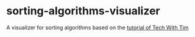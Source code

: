 # sorting-algorithms-visualizer
A visualizer for sorting algorithms based on the [tutorial of Tech With Tim](https://www.youtube.com/watch?v=twRidO-_vqQ)